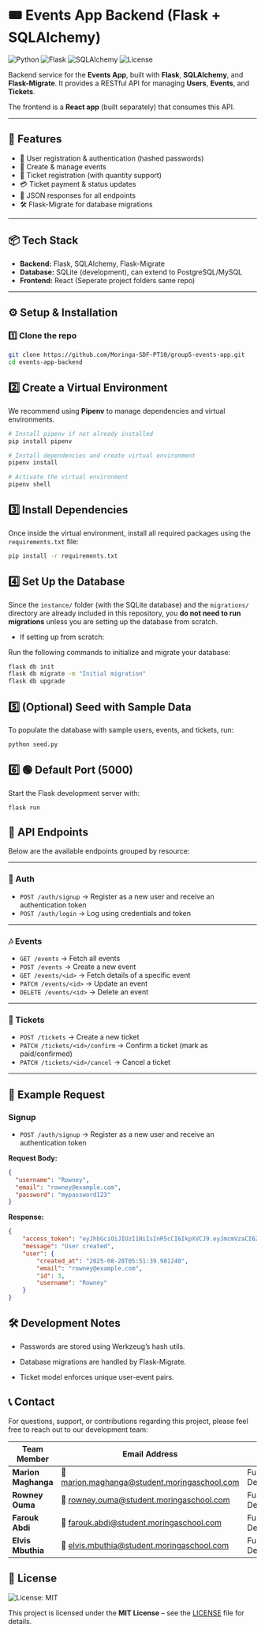 # 🎟️ Events App Backend (Flask + SQLAlchemy)

![Python](https://img.shields.io/badge/python-3.10-blue?logo=python)
![Flask](https://img.shields.io/badge/flask-2.3-black?logo=flask)
![SQLAlchemy](https://img.shields.io/badge/sqlalchemy-2.0-red?logo=python)
![License](https://img.shields.io/badge/license-MIT-green)

Backend service for the **Events App**, built with **Flask**, **SQLAlchemy**, and **Flask-Migrate**.
It provides a RESTful API for managing **Users**, **Events**, and **Tickets**.

The frontend is a **React app** (built separately) that consumes this API.

---

## 🚀 Features

- 🔑 User registration & authentication (hashed passwords)
- 📅 Create & manage events
- 🎫 Ticket registration (with quantity support)
- 💳 Ticket payment & status updates
- 📂 JSON responses for all endpoints
- 🛠️ Flask-Migrate for database migrations

---

## 📦 Tech Stack

- **Backend:** Flask, SQLAlchemy, Flask-Migrate
- **Database:** SQLite (development), can extend to PostgreSQL/MySQL
- **Frontend:** React (Seperate project folders same repo)

---

## ⚙️ Setup & Installation

### 1️⃣ Clone the repo
```bash
git clone https://github.com/Moringa-SDF-PT10/group5-events-app.git
cd events-app-backend
```
## 2️⃣ Create a Virtual Environment

We recommend using **Pipenv** to manage dependencies and virtual environments.

```bash
# Install pipenv if not already installed
pip install pipenv

# Install dependencies and create virtual environment
pipenv install

# Activate the virtual environment
pipenv shell
```
## 3️⃣ Install Dependencies

Once inside the virtual environment, install all required packages using the `requirements.txt` file:

```bash
pip install -r requirements.txt
```
## 4️⃣ Set Up the Database
Since the `instance/` folder (with the SQLite database) and the `migrations/` directory are already included in this repository, you **do not need to run migrations** unless you are setting up the database from scratch.

-  If setting up from scratch:

Run the following commands to initialize and migrate your database:

```bash
flask db init
flask db migrate -m "Initial migration"
flask db upgrade
```

## 5️⃣ (Optional) Seed with Sample Data

To populate the database with sample users, events, and tickets, run:

```bash
python seed.py
```
## 6️⃣ 🟢 Default Port (5000)

Start the Flask development server with:

```bash
flask run
```
## 📡 API Endpoints
Below are the available endpoints grouped by resource:

---

### 🔐 Auth
- `POST /auth/signup` → Register as a new user and receive an authentication token
- `POST /auth/login` → Log using credentials and  token

---

### 🎶 Events
- `GET /events` → Fetch all events
- `POST /events` → Create a new event
- `GET /events/<id>` → Fetch details of a specific event
- `PATCH /events/<id>` → Update an event
- `DELETE /events/<id>` → Delete an event

---

### 🎫 Tickets
- `POST /tickets` → Create a new ticket
- `PATCH /tickets/<id>/confirm` → Confirm a ticket (mark as paid/confirmed)
- `PATCH /tickets/<id>/cancel` → Cancel a ticket
---
## 📖 Example Request

### Signup

- `POST /auth/signup` → Register as a new user and receive an authentication token

**Request Body:**
```json
{
  "username": "Rowney",
  "email": "rowney@example.com",
  "password": "mypassword123"
}
```
**Response:**
```json
{
    "access_token": "eyJhbGciOiJIUzI1NiIsInR5cCI6IkpXVCJ9.eyJmcmVzaCI6ZmFsc2UsImlhdCI6MTc1NjM2MDMwMCwianRpIjoiZTYxNTg1ZWMtMDAwYy00ZGM1LWExYWEtYjEwZGYwNjRkMTE0IiwidHlwZSI6ImFjY2VzcyIsInN1YiI6MywibmJmIjoxNzU2MzYwMzAwLCJjc3JmIjoiZDM1NmYxMDYtNjFjYS00N2FiLWEzYjItYzJhNWYzMTNhNmM3IiwiZXhwIjoxNzU2NDQ2NzAwfQ.KrgcB97JaI_CgwvK8kmlnklEnXYtHrR6kVpeWFM5nM0",
    "message": "User created",
    "user": {
        "created_at": "2025-08-28T05:51:39.981240",
        "email": "rowney@example.com",
        "id": 3,
        "username": "Rowney"
    }
}
```

## 🛠️ Development Notes
-  Passwords are stored using Werkzeug’s hash utils.

-  Database migrations are handled by Flask-Migrate.

-  Ticket model enforces unique user-event pairs.

## 📞 Contact

For questions, support, or contributions regarding this project, please feel free to reach out to our development team:

| Team Member | Email Address | Role |
|-------------|---------------|------|
| **Marion Maghanga** | 📧 [marion.maghanga@student.moringaschool.com](mailto:marion.maghanga@student.moringaschool.com) | Full Stack Developer |
| **Rowney Ouma** | 📧 [rowney.ouma@student.moringaschool.com](mailto:rowney.ouma@student.moringaschool.com) | Full Stack Developer |
| **Farouk Abdi** | 📧 [farouk.abdi@student.moringaschool.com](mailto:farouk.abdi@student.moringaschool.com) | Full Stack Developer |
| **Elvis Mbuthia** | 📧 [elvis.mbuthia@student.moringaschool.com](mailto:elvis.mbuthia@student.moringaschool.com) | Full Stack Developer |

## 📜 License

![License: MIT](https://img.shields.io/badge/License-MIT-green.svg)

This project is licensed under the **MIT License** – see the [LICENSE](./LICENSE) file for details.

